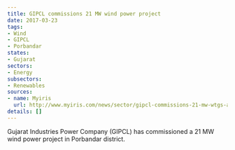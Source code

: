 ```yaml
---
title: GIPCL commissions 21 MW wind power project
date: 2017-03-23
tags:
- Wind
- GIPCL
- Porbandar
states:
- Gujarat
sectors:
- Energy
subsectors:
- Renewables
sources:
- name: Myiris
  url: http://www.myiris.com/news/sector/gipcl-commissions-21-mw-wtgs-at-kuchhdi-wind-site/20170317095736199
details: []
---
```


Gujarat Industries Power Company (GIPCL) has commissioned a 21 MW wind power project in Porbandar district.
